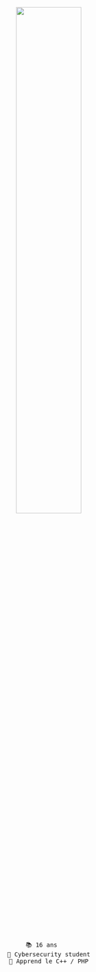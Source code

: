 <div align="center">
<img src="https://readme-typing-svg.demolab.com/?font=Roboto+Slab&pause=1000&color=0e37eff&center=true&random=true&lines=Etudiant+en+Cybersec,+ 16 ans;%26+Maîtrise le Python,+Javascript,+Html,+CSS" width="55%" />
<br><br>
<pre>
📚 16 ans    
📰 Cybersecurity student
🔎 Apprend le C++ / PHP
</pre>
</div>

